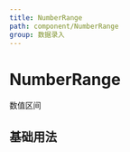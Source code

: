 ```yaml
---
title: NumberRange
path: component/NumberRange
group: 数据录入
---
```


# NumberRange

数值区间

## 基础用法

<code src="./demo/Basic.tsx"></code>
